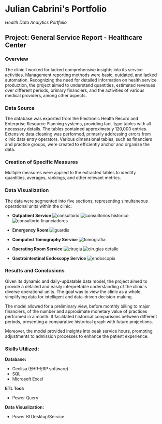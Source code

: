 # Julian Cabrini's Portfolio
*Health Data Analytics Portfolio*

## Project: General Service Report - Healthcare Center

### Overview
The clinic I worked for lacked comprehensive insights into its service activities. Management reporting methods were basic, outdated, and lacked automation. Recognizing the need for detailed information on health service production, the project aimed to understand quantities, estimated revenues over different periods, primary financiers, and the activities of various medical providers, among other aspects.

### Data Source
The database was exported from the Electronic Health Record and Enterprise Resource Planning systems, providing fact-type tables with all necessary details. The tables contained approximately 120,000 entries. Extensive data cleaning was performed, primarily addressing errors from clinic data entry operators. Various dimensional tables, such as financiers and practice groups, were created to efficiently anchor and organize the data.

### Creation of Specific Measures
Multiple measures were applied to the extracted tables to identify quantities, averages, rankings, and other relevant metrics.

### Data Visualization
The data were segmented into five sections, representing simultaneous operational units within the clinic:

- **Outpatient Service**
![consultorio](https://github.com/juliancabrini/portfolio/assets/152528339/c463bbe4-f9cb-44d9-8f20-356b815cc245)
![consultorios historico](https://github.com/juliancabrini/portfolio/assets/152528339/0cad8182-015e-42c9-b0bc-eea3329489e0)
![consultorio financiadores](https://github.com/juliancabrini/portfolio/assets/152528339/3dcee645-5da8-4f37-b111-dfd775f888c8)

- **Emergency Room**
![guardia](https://github.com/juliancabrini/portfolio/assets/152528339/e6f77ac3-84aa-4822-bff0-756c6732dd4c)

- **Computed Tomography Service**
![tomografia](https://github.com/juliancabrini/portfolio/assets/152528339/a9a7a791-197f-4474-b08d-8fb71cc6d5aa)

- **Operating Room Service**
![cirugia](https://github.com/juliancabrini/portfolio/assets/152528339/56390fb5-cd14-4ae2-abc9-6343e2107d92)
![cirugias detalle](https://github.com/juliancabrini/portfolio/assets/152528339/fb27a7c3-625e-4ad7-855b-912af4922e0f)

- **Gastrointestinal Endoscopy Service**
![endoscopia](https://github.com/juliancabrini/portfolio/assets/152528339/b3c7f196-7082-4505-a18d-2f492aac35a7)

### Results and Conclusions
Given its dynamic and daily-updatable data model, the project aimed to provide a detailed and easily interpretable understanding of the clinic's diverse operational units. The goal was to view the clinic as a whole, simplifying data for intelligent and data-driven decision-making.

The model allowed for a preliminary view, before monthly billing to major financiers, of the number and approximate monetary value of practices performed in a month. It facilitated historical comparisons between different periods, presenting a comparative historical graph with future projections.

Moreover, the model provided insights into peak service hours, prompting adjustments to admission processes to enhance the patient experience.

### Skills Utilized:

**Database:**
- Geclisa (EHR-ERP software)
- SQL
- Microsoft Excel

**ETL Tool:**
- Power Query

**Data Visualization:**
- Power BI Desktop/Service
